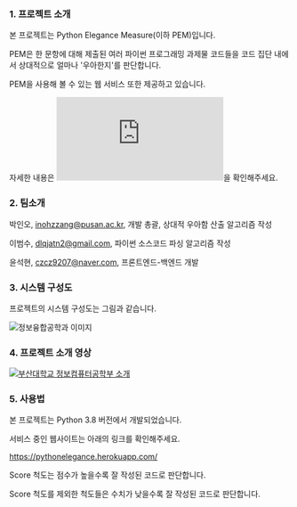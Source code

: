 ### 1. 프로젝트 소개

본 프로젝트는 Python Elegance Measure(이하 PEM)입니다.

PEM은 한 문항에 대해 제출된 여러 파이썬 프로그래밍 과제물 코드들을 코드 집단 내에서 상대적으로 얼마나 '우아한지'를 판단합니다.

PEM을 사용해 볼 수 있는 웹 서비스 또한 제공하고 있습니다.

자세한 내용은 ![사용법](https://github.com/ParkInoh/Capstone-2022-1-22/blob/main/README.md#5-%EC%82%AC%EC%9A%A9%EB%B2%95)을 확인해주세요.

### 2. 팀소개

박인오, inohzzang@pusan.ac.kr, 개발 총괄, 상대적 우아함 산출 알고리즘 작성

이범수, dlqjatn2@gmail.com, 파이썬 소스코드 파싱 알고리즘 작성

윤석현, czcz9207@naver.com, 프론트엔드-백엔드 개발

### 3. 시스템 구성도

프로젝트의 시스템 구성도는 그림과 같습니다.

![정보융합공학과 이미지](https://user-images.githubusercontent.com/100384365/192478661-5dc79a18-b076-48ef-b842-bcf65b0d8d44.jpg)

### 4. 프로젝트 소개 영상

[![부산대학교 정보컴퓨터공학부 소개](http://img.youtube.com/vi/zh_gQ_lmLqE/0.jpg)](https://youtu.be/zh_gQ_lmLqE)

### 5. 사용법

본 프로젝트는 Python 3.8 버전에서 개발되었습니다.

서비스 중인 웹사이트는 아래의 링크를 확인해주세요.

https://pythonelegance.herokuapp.com/

Score 척도는 점수가 높을수록 잘 작성된 코드로 판단합니다.

Score 척도를 제외한 척도들은 수치가 낮을수록 잘 작성된 코드로 판단합니다.
